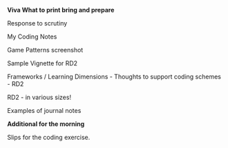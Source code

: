 **Viva What to print bring and prepare**

Response to scrutiny

My Coding Notes

Game Patterns screenshot

Sample Vignette for RD2

Frameworks / Learning Dimensions - Thoughts to support coding schemes - RD2

RD2 - in various sizes!

Examples of journal notes

**Additional for the morning**

Slips for the coding exercise. 